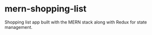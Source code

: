 # mern-shopping-list
Shopping list app built with the MERN stack along with Redux for state management.
